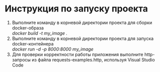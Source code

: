 # Инструкция по запуску проекта
1. Выполните команду в корневой директории проекта для сборки docker-образа\
*docker build -t my_image .*
2. Выполните команду в корневой директории проекта для запуска docker-контейнера\
*docker run -d -p 8000:8000 my_image*
3. Для проверки корректности работы приложения выполните http-запросы из файла requests-examples.http, используя Visual Studio Code